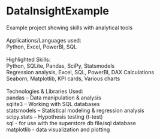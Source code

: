 # DataInsightExample
Example project showing skills with analytical tools<br/><br/>
Applications/Languages used:<br/>
Python, Excel, PowerBI, SQL <br/><br/>
Highlighted Skills: <br/>
Python,
SQLite,
Pandas,
SciPy,
Statsmodels<br/>
Regression analysis,
Excel,
SQL,
PowerBI,
DAX Calculations<br/>
Seaborn,
Matplotlib,
KPI cards,
Various charts 	<br/><br/>
Technologies & Libraries Used:<br/>
  pandas – Data manipulation & analysis  <br/>
  sqlite3 – Working with SQL databases  <br/>
  statsmodels – Statistical modeling & regression analysis  <br/>
  scipy.stats – Hypothesis testing (t-test) <br/>
  sql - for use with the superstore db file/sql database<br/>
  matplotlib - data visualization and plotting<br/>
  <br/>
